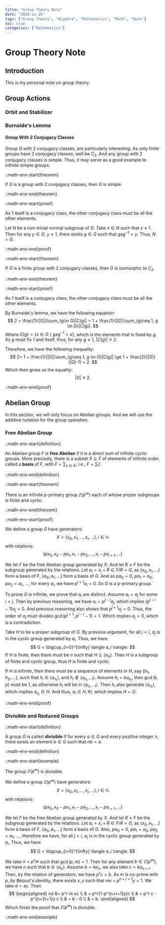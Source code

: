 ```yaml
---
title: "Group Theory Note"
date: "2024-11-26"
tags: ["Group Theory", "Algebra", "Mathematics", "Math", "Note"]
toc: true
categories: ["Mathematics"]
---
```


# Group Theory Note

## Introduction

This is my personal note on group theory.

## Group Actions

### Orbit and Stabilizer

### Burnside's Lemma

#### Group With $2$ Conjugacy Classes

Group $G$ with $2$ conjugacy classes, are particularly interesting.
As only finite groups have $2$ conjugacy classes, well be $C_2$.
And any group with $2$ conjugacy classes is simple.
Thus, it may serve as a good example to infinite simple groups.

::math-env-start{theorem}

If $G$ is a group with $2$ conjugacy classes, then $G$ is simple.

::math-env-end{theorem}

::math-env-start{proof}

As $1$ itself is a conjugacy class, the other conjugacy class must be all the other elements.

Let $N$ be a non-trivial normal subgroup of $G$.
Take $x \in N$ such that $x\neq 1$.
Then for any $y\in G$, $y\neq 1$,
there exists $g\in G$ such that $gxg^{-1} = y$.
Thus, $N=G$.

::math-env-end{proof}

::math-env-start{theorem}

If $G$ is a finite group with $2$ conjugacy classes, then $G$ is isomorphic to $C_2$.

::math-env-end{theorem}

::math-env-start{proof}

As $1$ itself is a conjugacy class, the other conjugacy class must be all the other elements.

By Burnside's lemma, we have the following equation:
$$
2 = \frac{1}{|G|}\sum_{g\in G}|C(g)| = 1 + \frac{1}{|G|}\sum_{g\neq 1, g \in G}|C(g)|.
$$
Where $C(g) = \{x\in G \mid gxg^{-1} = x\}$, which is the elements that is fixed by $g$.
As $g$ must fix $1$ and itself, thus, for any $g\neq 1$, $|C(g)| \ge 2$.

Therefore, we have the following inequality:
$$
2= 1 + \frac{1}{|G|}\sum_{g\neq 1, g \in G}|C(g)| \ge 1 + \frac{2}{|G|}(|G|-1) = 2.
$$
Which then gives us the equality:
$$
|G| \le 2.
$$

::math-env-end{proof}


## Abelian Group

In this section, we will only focus on Abelian groups.
And we will use the additive notation for the group operation.

### Free Abelian Group

::math-env-start{definition}

An Abelian group $F$ is **free Abelian** if it is a direct sum of infinite cyclic groups.
More precisely, there is a subset $X \subseteq F$ of elements of infinite order,
called a **basis** of $F$, with $F = \sum_{x\in X}$; i.e., $F = \sum\mathbb{Z}$.

::math-env-end{definition}

::math-env-start{theorem}

There is an infinite p-primary group $\mathbb{Z}(p^{\infty})$
each of whose proper subgroups is finite and cyclic.

::math-env-end{theorem}

::math-env-start{proof}

We define a group $G$ have generators:
$$
X = \{x_0,x_1,\dots,x_i,\dots\}, i\in\mathbb{N}
$$
with relations:
$$
\{
    px_0, x_0 - px_1, x_1 - px_2, \dots, x_i - px_{i+1}, \dots
\}
$$

We let $F$ be the free Abelian group generated by $X$.
And let $R \le F$ be the subgroup generated by the relations.
Let $a_i = x_i + R \in F/R = G$, as $\{x_0,x_1,\dots\}$ form a basis of $F$,
$\{a_0,a_1,\dots\}$ form a basis of $G$.
And as $pa_0 = 0$, $pa_1 = a_0$, $pa_2 = a_1$, $\dots$,
for every $a_i$, we have $p^{i+1}a_i = 0$. So $G$ is a p-primary group.

To prove $G$ is infinite, we prove that $a_i$ are distinct.
Assume $a_i = a_j$ for some $i< j$.
Then by previous reasoning, we have $a_i = p^{j-i} a_j$,
which implies $(p^{j-i}-1) a_j= 0$.
And previous reasoning also shows that $p^{j+1}a_j = 0$.
Thus, the order of $a_j$ must divides $\gcd(p^{j+1} , p^{j-i}-1) = 1$.
Which implies $a_j = 0$, which is a contradiction.

Take $H$ to be a proper subgroup of $G$.
By previous argument, for all $j< i$,
$a_j$ is in the cyclic group generated by $a_i$.
Thus, we have
$$
    G = \bigcup_{i=0}^{\infty} \langle a_i \rangle.
$$
If $H$ is finite, then there must be $n$ such that $H \subseteq \langle a_n \rangle$.
Then $H$ is a subgroup of finite and cyclic group, thus $H$ is finite and cyclic.

If $H$ is infinite, then there must be a sequence of elements in $H$,
say $\{h_1, h_2, \dots\}$, such that $h_i \in \langle a_{n_i} \rangle$,
and $h_i \notin \langle a_{n_i-1} \rangle$.
Assume $h_i = ka_{n_i}$,
then $\gcd(k,p)$ must be $1$,
as otherwise $h_i$ will be in $\langle a_{n_i-1} \rangle$.
Then $h_i$ also generate $\langle a_{n_i} \rangle$,
which implies $a_{n_i} \in H$.
And thus, $a_i \in H, \forall i$, which implies $H = G$.

::math-env-end{proof}

### Divisible and Reduced Groups

::math-env-start{definition}

A group $G$ is called **divisible** if for every $a \in G$ and every positive integer $n$, there exists an element $b \in G$ such that $nb = a$.

::math-env-end{definition}

::math-env-start{example}

The group $\mathbb{Z}(p^\infty)$ is divisible.

We define a group $\mathbb{Z}(p^\infty)$ have generators:
$$
X = \{x_0,x_1,\dots,x_i,\dots\}, i\in\mathbb{N}
$$
with relations:
$$
\{
    px_0, x_0 - px_1, x_1 - px_2, \dots, x_i - px_{i+1}, \dots
\}
$$

We let $F$ be the free Abelian group generated by $X$.
And let $R \le F$ be the subgroup generated by the relations.
Let $a_i = x_i + R \in F/R = G$, as $\{x_0,x_1,\dots\}$ form a basis of $F$,
$\{a_0,a_1,\dots\}$ form a basis of $G$.
Also, $pa_0 = 0$, $pa_1 = a_0$, $pa_2 = a_1$, $\dots$,
therefore we have,
for all $j< i$,
$a_j$ is in the cyclic group generated by $a_i$.
Thus, we have
$$
    G = \bigcup_{i=0}^{\infty} \langle a_i \rangle.
$$

We take $n=p^r m$ such that $\gcd(p,m)=1$.
Then for any element $b \in \mathbb{Z}(p^\infty)$,
we have $n$ such that $b \in \langle a_n \rangle$.
Assume $b = ka_n$,
we also take $c = ka_{n+r}$.
Then, by the relation of generators, we have $p^r c = b$.
As $m$ is co-prime with $p$,
by Bézout's identity, there exists $x,y$ such that $mx + p^{n+r+1}y = 1$.
We take $d = xc$.
Then
$$
\begin{aligned}
nd &= p^r m xc \\
& = p^r(1-p^{n+r+1}y)c \\
& = p^r c - p^{n+2r+1}y c \\
& = b - 0 \\
& = b.
\end{aligned}
$$
Which finish the proof that $\mathbb{Z}(p^\infty)$ is divisible.

::math-env-end{example}